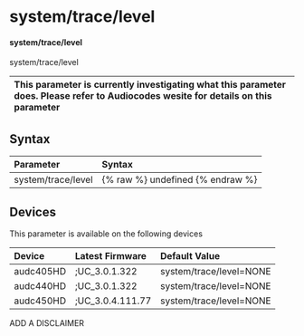 ﻿---
description: system/trace/level
search: false
---

# system/trace/level

#### system/trace/level

system/trace/level


| This parameter is currently investigating what this parameter does. Please refer to Audiocodes wesite for details on this parameter | 
| :--- |

## Syntax
| Parameter | Syntax |
| :--- | :--- |
|system/trace/level | {% raw %} undefined {% endraw %}|

## Devices
This parameter is available on the following devices

| Device | Latest Firmware | Default Value |
|:---|:---|:---|
| audc405HD | ;UC_3.0.1.322 | system/trace/level=NONE 
| audc440HD | ;UC_3.0.1.322 | system/trace/level=NONE 
| audc450HD | ;UC_3.0.4.111.77 | system/trace/level=NONE 

ADD A DISCLAIMER
